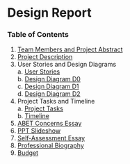 # Design Report

### Table of Contents
1. [Team Members and Project Abstract](ProjectAbstract.md)
2. [Project Description](ProjectDescription.md)
3. User Stories and Design Diagrams  
   a. [User Stories](UserStories.md)  
   b. [Design Diagram D0](Design_Diagrams/DesignD0.pdf)  
   c. [Design Diagram D1](Design_Diagrams/DesignD1.pdf)  
   d. [Design Diagram D2](Design_Diagrams/DesignD2.pdf)  
5. Project Tasks and Timeline  
   a. [Project Tasks](ProjectTasks.md)  
   b. [Timeline](Timeline.md)
6. [ABET Concerns Essay](ProjectConstraints.md)
7. [PPT Slideshow](Homework/MLB%20Stadium%20Trip%20Planner%20Fall%20Presentation.pdf)
8. [Self-Assessment Essay](Homework/Capestone%20Assessment.pdf)
9. [Professional Biography](Biography.md)
10. [Budget](Budget.md)

